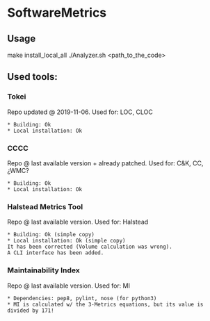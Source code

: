 # SoftwareMetrics
## Usage
make install_local_all
./Analyzer.sh <path_to_the_code>

## Used tools:

### Tokei
Repo updated @ 2019-11-06.
Used for: LOC, CLOC

    * Building: Ok
    * Local installation: Ok


### CCCC
Repo @ last available version + already patched.
Used for: C&K, CC, ¿WMC?

    * Building: Ok
    * Local installation: Ok


### Halstead Metrics Tool
Repo @ last available version.
Used for: Halstead

    * Building:	Ok (simple copy)
    * Local installation: Ok (simple copy)
    It has been corrected (Volume calculation was wrong).
    A CLI interface has been added.


### Maintainability Index
Repo @ last available version.
Used for: MI

	* Dependencies: pep8, pylint, nose (for python3)
	* MI is calculated w/ the 3-Metrics equations, but its value is divided by 171!

